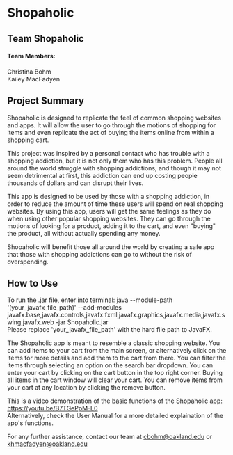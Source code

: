 # Shopaholic
## Team Shopaholic
#### Team Members:
Christina Bohm  
Kailey MacFadyen
## Project Summary
Shopaholic is designed to replicate the feel of common shopping websites and apps. 
It will allow the user to go through the motions of shopping for items and even replicate the act of buying the items online from within a shopping cart.  

This project was inspired by a personal contact who has trouble with a shopping addiction, but it is not only them who has this problem. People all around the world struggle with shopping addictions, and though it may not seem detrimental at first, this addiction can end up costing people thousands of dollars and can disrupt their lives.  

This app is designed to be used by those with a shopping addiction, in order to reduce the amount of time these users will spend on real shopping websites.
By using this app, users will get the same feelings as they do when using other popular shopping websites. They can go through the motions of looking for a product, adding it to the cart, and even "buying" the product, all without actually spending any money.

Shopaholic will benefit those all around the world by creating a safe app that those with shopping addictions can go to without the risk of overspending.

## How to Use
To run the .jar file, enter into terminal:
java --module-path '(your_javafx_file_path)' --add-modules javafx.base,javafx.controls,javafx.fxml,javafx.graphics,javafx.media,javafx.swing,javafx.web -jar Shopaholic.jar  
Please replace 'your_javafx_file_path' with the hard file path to JavaFX.

The Shopaholic app is meant to resemble a classic shopping website. You can add items to your cart from the main screen, or alternatively click on the items for more details and add them to the cart from there. You can filter the items through selecting an option on the search bar dropdown. You can enter your cart by clicking on the cart button in the top right corner. Buying all items in the cart window will clear your cart. You can remove items from your cart at any location by clicking the remove button. 

This is a video demonstration of the basic functions of the Shopaholic app: https://youtu.be/B7TGePpM-L0  
Alternatively, check the User Manual for a more detailed explaination of the app's functions.

For any further assistance, contact our team at cbohm@oakland.edu or khmacfadyen@oakland.edu
